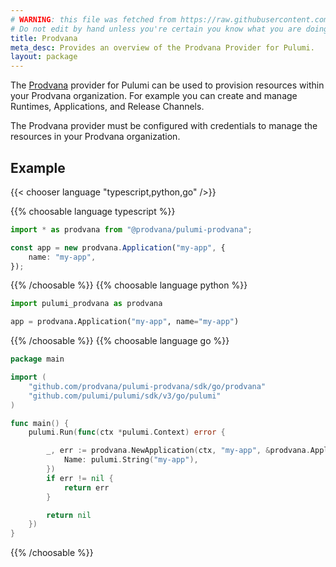 ```yaml
---
# WARNING: this file was fetched from https://raw.githubusercontent.com/prodvana/pulumi-prodvana/v0.1.20/docs/_index.md
# Do not edit by hand unless you're certain you know what you are doing!
title: Prodvana
meta_desc: Provides an overview of the Prodvana Provider for Pulumi.
layout: package
---
```


The [Prodvana](http://prodvana.io/) provider for Pulumi can be used to provision resources within your Prodvana organization. For example you can create and manage Runtimes, Applications, and Release Channels.

The Prodvana provider must be configured with credentials to manage the resources in your Prodvana organization.

## Example

{{< chooser language "typescript,python,go" />}}

{{% choosable language typescript %}}

```typescript
import * as prodvana from "@prodvana/pulumi-prodvana";

const app = new prodvana.Application("my-app", {
    name: "my-app",
});
```

{{% /choosable %}}
{{% choosable language python %}}

```python
import pulumi_prodvana as prodvana

app = prodvana.Application("my-app", name="my-app")
```

{{% /choosable %}}
{{% choosable language go %}}

```go
package main

import (
	"github.com/prodvana/pulumi-prodvana/sdk/go/prodvana"
	"github.com/pulumi/pulumi/sdk/v3/go/pulumi"
)

func main() {
	pulumi.Run(func(ctx *pulumi.Context) error {

		_, err := prodvana.NewApplication(ctx, "my-app", &prodvana.ApplicationArgs{
			Name: pulumi.String("my-app"),
		})
		if err != nil {
			return err
		}

		return nil
	})
}
```

{{% /choosable %}}
